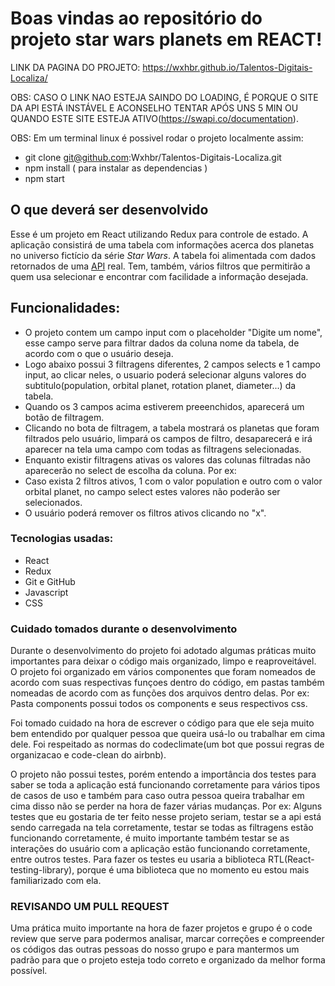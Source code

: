 # Boas vindas ao repositório do projeto star wars planets em REACT!

LINK DA PAGINA DO PROJETO: https://wxhbr.github.io/Talentos-Digitais-Localiza/

OBS: CASO O LINK NAO ESTEJA SAINDO DO LOADING, É PORQUE O SITE DA API ESTÁ INSTÁVEL E ACONSELHO TENTAR APÓS UNS 5 MIN OU QUANDO ESTE SITE ESTEJA ATIVO(https://swapi.co/documentation).

OBS: Em um terminal linux é possivel rodar o projeto localmente assim:
- git clone git@github.com:Wxhbr/Talentos-Digitais-Localiza.git
- npm install ( para instalar as dependencias )
- npm start

## O que deverá ser desenvolvido

Esse é um projeto em React utilizando Redux para controle de estado. A aplicação consistirá de uma tabela com informações acerca dos planetas no universo fictício da série _Star Wars_. A tabela foi alimentada com dados retornados de uma [API](https://swapi.co/documentation) real. Tem, também, vários filtros que permitirão a quem usa selecionar e encontrar com facilidade a informação desejada.

## Funcionalidades:

- O projeto contem um campo input com o placeholder "Digite um nome", esse campo serve para filtrar dados da coluna nome da tabela, de acordo com o que o usuário deseja.  
- Logo abaixo possui 3 filtragens diferentes, 2 campos selects e 1 campo input, ao clicar neles, o usuario poderá selecionar alguns valores do subtitulo(population, orbital planet, rotation planet, diameter...) da tabela.
- Quando os 3 campos acima estiverem preeenchidos, aparecerá um botão de filtragem.  	
- Clicando no bota de filtragem, a tabela mostrará os planetas que foram filtrados pelo usuário, limpará os campos de filtro, desaparecerá e irá aparecer na tela uma campo com todas as filtragens selecionadas.	  
- Enquanto existir filtragens ativas os valores das colunas filtradas não aparecerão no select de escolha da coluna. Por ex:
- Caso exista 2 filtros ativos, 1 com o valor population e outro com o valor orbital planet, no campo select estes valores não poderão ser selecionados.  	
- O usuário poderá remover os filtros ativos clicando no "x".  	

### Tecnologias usadas:

- React
- Redux  	           
- Git e GitHub  	           
- Javascript	                 
- CSS	  


### Cuidado tomados durante o desenvolvimento

Durante o desenvolvimento do projeto foi adotado algumas práticas muito importantes para deixar o código mais organizado, limpo e reaproveitável. O projeto foi organizado em vários componentes que foram nomeados de acordo com suas respectivas funçoes dentro do código, em pastas também nomeadas de acordo com as funções dos arquivos dentro delas. Por ex: Pasta components possui todos os components e seus respectivos css. 

Foi tomado cuidado na hora de escrever o código para que ele seja muito bem entendido por qualquer pessoa que queira usá-lo ou trabalhar em cima dele. Foi respeitado as normas do codeclimate(um bot que possui regras de organizacao e code-clean do airbnb).

O projeto não possui testes, porém entendo a importância dos testes para saber se toda a aplicação está funcionando corretamente para vários tipos de casos de uso e também para caso outra pessoa queira trabalhar em cima disso não se perder na hora de fazer várias mudanças. Por ex: Alguns testes que eu gostaria de ter feito nesse projeto seriam, testar se a api está sendo carregada na tela corretamente, testar se todas as filtragens estão funcionando corretamente, é muito importante também testar se as interações do usuário com a aplicação estão funcionando corretamente, entre outros testes. Para fazer os testes eu usaria a biblioteca RTL(React-testing-library), porque é uma biblioteca que no momento eu estou mais familiarizado com ela.


### REVISANDO UM PULL REQUEST

Uma prática muito importante na hora de fazer projetos e grupo é o code review que serve para podermos analisar, marcar correções e compreender os códigos das outras pessoas do nosso grupo e para mantermos um padrão para que o projeto esteja todo correto e organizado da melhor forma possível.

